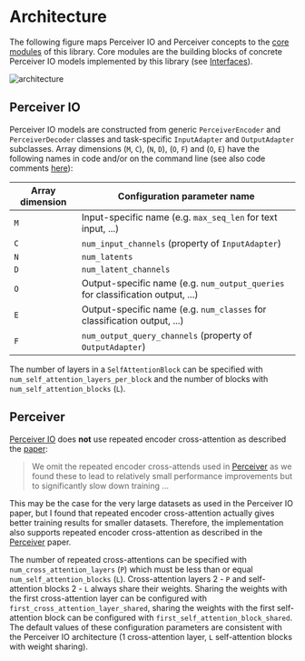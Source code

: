 # Architecture

The following figure maps Perceiver IO and Perceiver concepts to the [core modules](../perceiver/model/core/modules.py)
of this library. Core modules are the building blocks of concrete Perceiver IO models implemented by this library (see
[Interfaces](interfaces.md)).

![architecture](../docs/images/architecture.png)

## Perceiver IO

Perceiver IO models are constructed from generic `PerceiverEncoder` and `PerceiverDecoder` classes and task-specific
`InputAdapter` and `OutputAdapter` subclasses. Array dimensions (`M`, `C`), (`N`, `D`), (`O`, `F`)  and (`O`, `E`)
have the following names in code and/or on the command line (see also code comments [here](interfaces.md#pytorch-model-api)):

| Array dimension | Configuration parameter name                                                    |
|-----------------|---------------------------------------------------------------------------------|
| `M`             | Input-specific name (e.g. `max_seq_len` for text input, ...)                    |
| `C`             | `num_input_channels` (property of `InputAdapter`)                               |
| `N`             | `num_latents`                                                                   |
| `D`             | `num_latent_channels`                                                           |
| `O`             | Output-specific name (e.g. `num_output_queries` for classification output, ...) |
| `E`             | Output-specific name (e.g. `num_classes` for classification output, ...)        |
| `F`             | `num_output_query_channels` (property of `OutputAdapter`)                       |

The number of layers in a `SelfAttentionBlock` can be specified with `num_self_attention_layers_per_block` and the
number of blocks with `num_self_attention_blocks` (`L`).

## Perceiver

[Perceiver IO](#perceiver-io) does **not** use repeated encoder cross-attention as described the [paper](https://arxiv.org/abs/2107.14795):

> We omit the repeated encoder cross-attends used in [Perceiver](https://arxiv.org/abs/2103.03206) as we found these to
> lead to relatively small performance improvements but to significantly slow down training ...

This may be the case for the very large datasets as used in the Perceiver IO paper, but I found that repeated encoder
cross-attention actually gives better training results for smaller datasets. Therefore, the implementation also
supports repeated encoder cross-attention as described in the [Perceiver](https://arxiv.org/abs/2103.03206) paper.

The number of repeated cross-attentions can be specified with `num_cross_attention_layers` (`P`) which must be less
than or equal `num_self_attention_blocks` (`L`). Cross-attention layers 2 - `P` and self-attention blocks 2 - `L`
always share their weights. Sharing the weights with the first cross-attention layer can be configured with
`first_cross_attention_layer_shared`, sharing the weights with the first self-attention block can be configured with
`first_self_attention_block_shared`. The default values of these configuration parameters are consistent with the
Perceiver IO architecture (1 cross-attention layer, `L` self-attention blocks with weight sharing).
